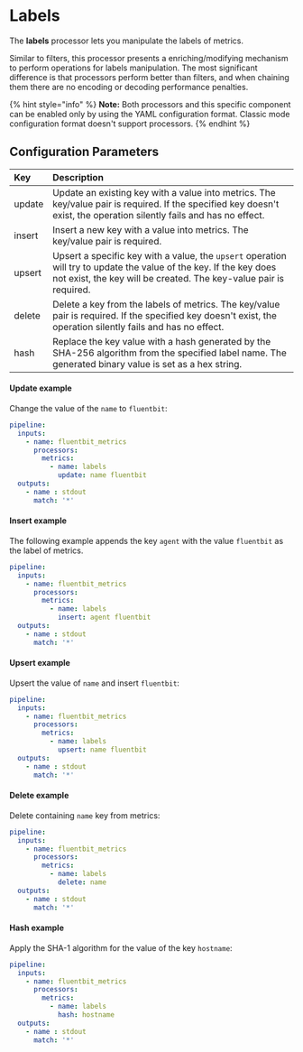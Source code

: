 # Labels

The **labels** processor lets you manipulate the labels of metrics.

Similar to filters, this processor presents a enriching/modifying mechanism to
perform operations for labels manipulation. The most significant difference is
that processors perform better than filters, and when chaining them there are no
encoding or decoding performance penalties.

{% hint style="info" %}
**Note:** Both processors and this specific component can be enabled only by using
the YAML configuration format. Classic mode configuration format doesn't support
processors.
{% endhint %}

## Configuration Parameters

| Key    | Description |
| :----- | :---------- |
| update | Update an existing key with a value into metrics. The key/value pair is required. If the specified key doesn't exist, the operation silently fails and has no effect. |
| insert | Insert a new key with a value into metrics. The key/value pair is required. |
| upsert  | Upsert a specific key with a value, the `upsert` operation will try to update the value of the key. If the key does not exist, the key will be created. The key-value pair is required. |
| delete | Delete a key from the labels of metrics. The key/value pair is required. If the specified key doesn't exist, the operation silently fails and has no effect. |
| hash   | Replace the key value with a hash generated by the SHA-256 algorithm from the specified label name. The generated binary value is set as a hex string. |

#### Update example

Change the value of the `name` to `fluentbit`:

```yaml
pipeline:
  inputs:
    - name: fluentbit_metrics
      processors:
        metrics:
          - name: labels
            update: name fluentbit
  outputs:
    - name : stdout
      match: '*'
```

#### Insert example

The following example appends the key `agent` with the value `fluentbit` as the label of metrics.

```yaml
pipeline:
  inputs:
    - name: fluentbit_metrics
      processors:
        metrics:
          - name: labels
            insert: agent fluentbit
  outputs:
    - name : stdout
      match: '*'
```

#### Upsert example

Upsert the value of `name` and insert `fluentbit`:

```yaml
pipeline:
  inputs:
    - name: fluentbit_metrics
      processors:
        metrics:
          - name: labels
            upsert: name fluentbit
  outputs:
    - name : stdout
      match: '*'
```

#### Delete example

Delete containing `name` key from metrics:

```yaml
pipeline:
  inputs:
    - name: fluentbit_metrics
      processors:
        metrics:
          - name: labels
            delete: name
  outputs:
    - name : stdout
      match: '*'
```

#### Hash example

Apply the SHA-1 algorithm for the value of the key `hostname`:

```yaml
pipeline:
  inputs:
    - name: fluentbit_metrics
      processors:
        metrics:
          - name: labels
            hash: hostname
  outputs:
    - name : stdout
      match: '*'
```
